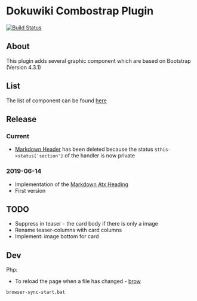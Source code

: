 # Dokuwiki Combostrap Plugin

[![Build Status](https://travis-ci.org/gerardnico/dokuwiki-plugin-webcomponent.svg?branch=master)](https://travis-ci.org/gerardnico/dokuwiki-plugin-webcomponent)


## About

This plugin adds several graphic component which are based on Bootstrap (Version 4.3.1)


## List

The list of component can be found [here](https://gerardnico.com/dokuwiki/webcomponent/)

## Release

### Current

  * [Markdown Header](https://spec.commonmark.org/0.29/#atx-heading) has been deleted because the status `$this->status['section']` of the handler is now private

### 2019-06-14

  * Implementation of the [Markdown Atx Heading](https://spec.commonmark.org/0.29/#atx-heading)
  * First version

## TODO

  * Suppress in teaser - the card body if there is only a image
  * Rename teaser-columns with card columns
  * Implement: image bottom for card


## Dev

Php:

  * To reload the page when a file has changed - [brow](./browser-sync-start.bat)

```bash
browser-sync-start.bat
```
